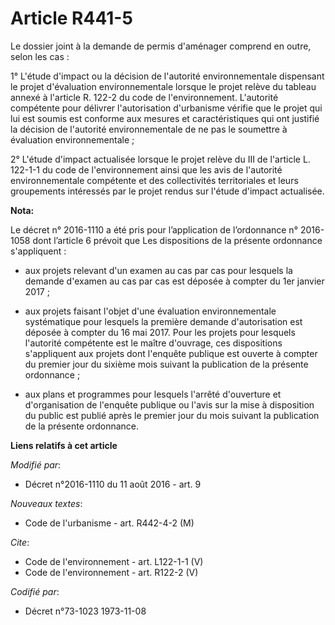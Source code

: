 # Article R441-5

Le dossier joint à la demande de permis d'aménager comprend en outre, selon les cas : 

1° L'étude d'impact ou la décision de l'autorité environnementale dispensant le projet d'évaluation environnementale lorsque
le projet relève du tableau annexé à l'article R. 122-2 du code de l'environnement. L'autorité compétente pour délivrer
l'autorisation d'urbanisme vérifie que le projet qui lui est soumis est conforme aux mesures et caractéristiques qui ont
justifié la décision de l'autorité environnementale de ne pas le soumettre à évaluation environnementale ; 

2° L'étude d'impact actualisée lorsque le projet relève du III de l'article L. 122-1-1 du code de l'environnement ainsi que
les avis de l'autorité environnementale compétente et des collectivités territoriales et leurs groupements intéressés par le
projet rendus sur l'étude d'impact actualisée.

**Nota:**

Le décret n° 2016-1110 a été pris pour l’application de l’ordonnance n° 2016-1058 dont l’article 6 prévoit que  Les
dispositions de la présente ordonnance s'appliquent : 

- aux projets relevant d'un examen au cas par cas pour lesquels la demande d'examen au cas par cas est déposée à compter du
1er janvier 2017 ; 

- aux projets faisant l'objet d'une évaluation environnementale systématique pour lesquels la première demande d'autorisation
est déposée à compter du 16 mai 2017. Pour les projets pour lesquels l'autorité compétente est le maître d'ouvrage, ces
dispositions s'appliquent aux projets dont l'enquête publique est ouverte à compter du premier jour du sixième mois suivant
la publication de la présente ordonnance ; 

- aux plans et programmes pour lesquels l'arrêté d'ouverture et d'organisation de l'enquête publique ou l'avis sur la mise à
disposition du public est publié après le premier jour du mois suivant la publication de la présente ordonnance.

**Liens relatifs à cet article**

_Modifié par_:

  - Décret n°2016-1110 du 11 août 2016 - art. 9

_Nouveaux textes_:

  - Code de l'urbanisme - art. R442-4-2 (M)

_Cite_:

  - Code de l'environnement - art. L122-1-1 (V)
  - Code de l'environnement - art. R122-2 (V)

_Codifié par_:

  - Décret n°73-1023 1973-11-08
